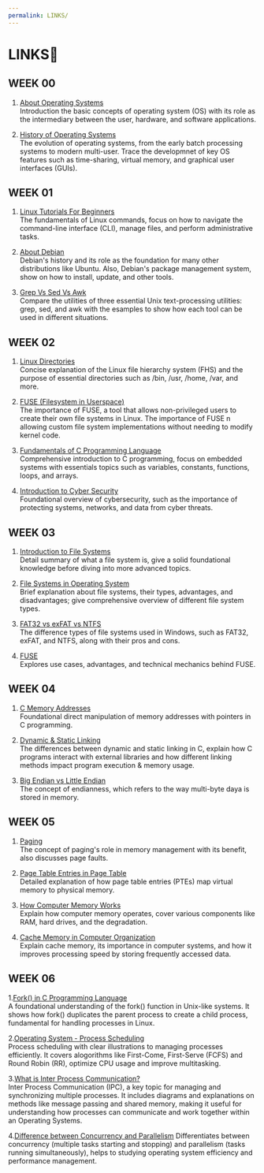 ```yaml
---
permalink: LINKS/
---
```


# LINKS🔗


## WEEK 00

1. [About Operating Systems](https://www.youtube.com/watch?v=GjNp0bBrjmU)<br>
Introduction the basic concepts of operating system (OS) with its role as the intermediary between the user, hardware, and software applications.

2. [History of Operating Systems](https://www.youtube.com/watch?v=e-YI-fjI8Nc)<br>
The evolution of operating systems, from the early batch processing systems to modern multi-user. Trace the developmnet of key OS features such as time-sharing, virtual memory, and graphical user interfaces (GUIs).

## WEEK 01

1. [Linux Tutorials For Beginners](https://www.youtube.com/watch?v=v_1zB2WNN14)<br>
The fundamentals of Linux commands, focus on how to navigate the command-line interface (CLI), manage files, and perform administrative tasks.

2. [About Debian](https://www.debian.org/intro/about)<br>
Debian's history and its role as the foundation for many other distributions like Ubuntu. Also, Debian's package management system, show on how to install, update, and other tools. 

3. [Grep Vs Sed Vs Awk](https://www.linode.com/docs/guides/differences-between-grep-sed-awk/)<br>
Compare the utilities of three essential Unix text-processing utilities: grep, sed, and awk with the esamples to show how each tool can be used in different situations.

## WEEK 02

1. [Linux Directories](https://www.youtube.com/watch?v=42iQKuQodW4)<br>
Concise explanation of the Linux file hierarchy system (FHS) and the purpose of essential directories such as /bin, /usr, /home, /var, and more.

2. [FUSE (Filesystem in Userspace)](https://www.kernel.org/doc/html/latest/filesystems/fuse.html)<br>
The importance of FUSE, a tool that allows non-privileged users to create their own file systems in Linux. The importance of FUSE n allowing custom file system implementations without needing to modify kernel code.

3. [Fundamentals of C Programming Language](https://developerhelp.microchip.com/xwiki/bin/view/software-tools/c-programming/)<br>
Comprehensive introduction to C programming, focus on embedded systems with essentials topics such as variables, constants, functions, loops, and arrays.

4. [Introduction to Cyber Security](https://www.youtube.com/watch?v=U_P23SqJaDc)<br>
Foundational overview of cybersecurity, such as the importance of protecting systems, networks, and data from cyber threats. 

## WEEK 03

1. [Introduction to File Systems](https://www.ufsexplorer.com/articles/file-systems-basics/)<br>
Detail summary of what a file system is, give a solid foundational knowledge before diving into more advanced topics. 

2. [File Systems in Operating System](https://www.geeksforgeeks.org/file-systems-in-operating-system/)<br>
Brief explanation about file systems, their types, advantages, and disadvantages; give comprehensive overview of different file system types.

3. [FAT32 vs exFAT vs NTFS](https://www.youtube.com/watch?v=bYjQakUxeVY)<br>
The difference types of file systems used in Windows, such as FAT32, exFAT, and NTFS, along with their pros and cons.

4. [FUSE](https://www.youtube.com/watch?v=1zvOdR02hk4)<br>
Explores use cases, advantages, and technical mechanics behind FUSE.

## WEEK 04

1. [C Memory Addresses](https://www.youtube.com/watch?v=1KVpi0VN82E)<br>
Foundational direct manipulation of memory addresses with pointers in C programming.

2. [Dynamic & Static Linking](https://cs-fundamentals.com/tech-interview/c/difference-between-static-and-dynamic-linking)<br>
The differences between dynamic and static linking in C, explain how C programs interact with external libraries and how different linking methods impact program execution & memory usage.

3. [Big Endian vs Little Endian](https://youtu.be/jhErugDB-34?si=8tXyjXrA9khKEs2a)<br>
The concept of endianness, which refers to the way multi-byte daya is stored in memory. 

## WEEK 05

1. [Paging](https://wiki.osdev.org/Paging)<br>
The concept of paging's role in memory management with its benefit, also discusses page faults.

2. [Page Table Entries in Page Table](https://www.geeksforgeeks.org/page-table-entries-in-page-table/)<br>
Detailed explanation of how page table entries (PTEs) map virtual memory to physical memory.

3. [How Computer Memory Works](https://www.youtube.com/watch?v=p3q5zWCw8J4&feature=youtu.be)<br>
Explain how computer memory operates, cover various components like RAM, hard drives, and the degradation.

4. [Cache Memory in Computer Organization](https://www.geeksforgeeks.org/cache-memory-in-computer-organization/)<br>
Explain cache memory, its importance in computer systems, and how it improves processing speed by storing frequently accessed data.

## WEEK 06

1.[Fork() in C Programming Language](https://www.webscale.com/engineering-education/)<br>
A foundational understanding of the fork() function in Unix-like systems. It shows how fork() duplicates the parent process to create a child process, fundamental for handling processes in Linux.

2.[Operating System - Process Scheduling](https://www.tutorialspoint.com/operating_system/os_process_scheduling.htm)<br>
Process scheduling with clear illustrations to managing processes efficiently. It covers alogorithms like First-Come, First-Serve (FCFS) and Round Robin (RR), optimize CPU usage and improve multitasking.

3.[What is Inter Process Communication?](https://www.javatpoint.com/what-is-inter-process-communication)<br>
Inter Process Communication (IPC), a key topic for managing and synchronizing multiple processes. It includes diagrams and explanations on methods like message passing and shared memory, making it useful for understanding how processes can communicate and work together within an Operating Systems.

4.[Difference between Concurrency and Parallelism](https://www.geeksforgeeks.org/difference-between-concurrency-and-parallelism/)
Differentiates between concurrency (multiple tasks starting and stopping) and parallelism (tasks running simultaneously), helps to studying operating system efficiency and performance management.
